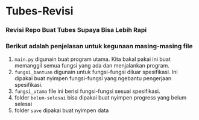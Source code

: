 # Tubes-Revisi
### Revisi Repo Buat Tubes Supaya Bisa Lebih Rapi

### Berikut adalah penjelasan untuk kegunaan masing-masing file

1. ```main.py``` digunain buat program utama. Kita bakal pakai ini buat memanggil semua fungsi yang ada dan menjalankan program.
2. ```fungsi_bantuan``` digunain untuk fungsi-fungsi diluar spesifikasi. Ini dipakai buat nyimpen fungsi-fungsi yang ngebantu pengerjaan spesifikasi.
3. ```fungsi_utama``` file ini berisi fungsi-fungsi sesuai spesifikasi.
4. folder ```belum-selesai``` bisa dipakai buat nyimpen progress yang belum selesai
5. folder ```save``` dipakai buat nyimpen data
